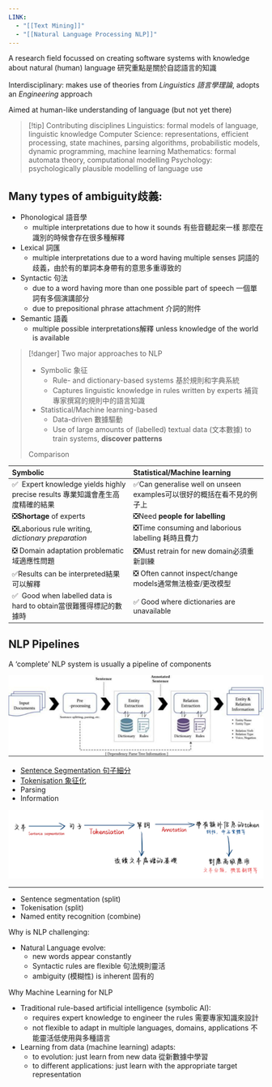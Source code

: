 ```yaml
---
LINK:
  - "[[Text Mining]]"
  - "[[Natural Language Processing NLP]]"
---
```



A research field focussed on creating software systems with knowledge about natural (human) language 研究重點是關於自認語言的知識


Interdisciplinary: makes use of theories from *Linguistics 語言學理論*, adopts an *Engineering* approach



Aimed at human-like understanding of language (but not yet there)


> [!tip] Contributing disciplines
Linguistics: formal models of language, linguistic knowledge
Computer Science: representations, efficient processing, state machines, parsing
algorithms, probabilistic models, dynamic programming, machine learning
Mathematics: formal automata theory, computational modelling
Psychology: psychologically plausible modelling of language use


## Many types of ambiguity歧義:
- Phonological 語音學
	- multiple interpretations due to how it sounds 有些音聽起來一樣 那麼在識別的時候會存在很多種解釋
- Lexical 詞匯
	- multiple interpretations due to a word having multiple senses 詞語的歧義，由於有的單詞本身帶有的意思多重導致的
- Syntactic 句法
	- due to a word having more than one possible part of speech 一個單詞有多個演講部分
	-  due to prepositional phrase attachment 介詞的附件
- Semantic 語義
	- multiple possible interpretations解釋 unless knowledge of the world is available


> [!danger] Two major approaches to NLP
> - Symbolic 象征
> 	- Rule- and dictionary-based systems 基於規則和字典系統
> 	- Captures linguistic knowledge in rules written by experts 補貨專家撰寫的規則中的語言知識
> - Statistical/Machine learning-based 
> 	- Data-driven 數據驅動
> 	- Use of large amounts of (labelled) textual data (文本數據) to train systems, **discover patterns**
> 
> Comparison
>
| Symbolic                                                                                                                          | Statistical/Machine learning                                                                                               |
|:----------------------------------------------------------------------------------------------------------------------------------|:---------------------------------------------------------------------------------------------------------------------------|
| ✅&nbsp; Expert knowledge yields highly precise results 專業知識會產生高度精確的結果                                                      | ✅Can generalise well on unseen examples可以很好的概括在看不見的例子上                                                        |
| ❎**Shortage** of experts                                                                                                              | ❎Need **people for labelling**                                                                                                 |
| ❎Laborious rule writing, *dictionary preparation* | ❎Time consuming and laborious labelling 耗時且費力        |
| ❎ Domain adaptation problematic域適應性問題                                                                                              | ❎Must retrain for new domain必須重新訓練                                                                                               |
| ✅Results can be interpreted結果可以解釋                                                                                                       | ❎ Often cannot inspect/change models通常無法檢查/更改模型                                                                                  |
| ✅&nbsp; Good when labelled data is hard to obtain當很難獲得標記的數據時    | ✅ Good where dictionaries are unavailable |  



## NLP Pipelines
A ‘complete’ NLP system is usually a pipeline of components

![](PICTURE/introduction%20to%20NLP/f588106faba6d912b5e155643af0dd79_MD5.jpeg)

- [Sentence Segmentation 句子細分](Data%20Science/Natural%20Language%20Processing%20NLP/Sentence%20Segmentation%20句子細分.md)
- [Tokenisation 象征化](Data%20Science/Natural%20Language%20Processing%20NLP/Tokenisation%20象征化.md)
- Parsing
- Information


![](PICTURE/introduction%20to%20NLP/be96a21abd21e8c93a2bd2a563c27e53_MD5.jpg)


---

- Sentence segmentation (split)
- Tokenisation (split)
- Named entity recognition (combine)




Why is NLP challenging:
- Natural Language evolve:
	- new words appear constantly 
	- Syntactic rules are flexible 句法規則靈活
	- ambiguity (模糊性)  is inherent  固有的



Why Machine Learning for NLP 
- Traditional rule-based artificial intelligence (symbolic AI):  
	- requires expert knowledge to engineer the rules  需要專家知識來設計
	- not flexible to adapt in multiple languages, domains, applications 不能靈活低使用與多種語言
- Learning from data (machine learning) adapts:
	- to evolution: just learn from new data 從新數據中學習
	- to different applications: just learn with the appropriate target representation





